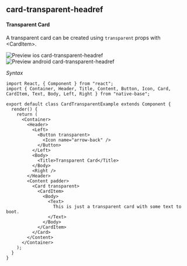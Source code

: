 
## card-transparent-headref
#### Transparent Card

A transparent card can be created using `transparent` props with &lt;CardItem>.

![Preview ios card-transparent-headref](https://github.com/GeekyAnts/NativeBase-KitchenSink/raw/v2.4.9/screenshots/ios/card-transparent.png)
![Preview android card-transparent-headref](https://github.com/GeekyAnts/NativeBase-KitchenSink/raw/v2.4.9/screenshots/android/card-transparent.png)

*Syntax*

```
import React, { Component } from "react";
import { Container, Header, Title, Content, Button, Icon, Card, CardItem, Text, Body, Left, Right } from "native-base";

export default class CardTransparentExample extends Component {
  render() {
    return (
      <Container>
        <Header>
          <Left>
            <Button transparent>
              <Icon name="arrow-back" />
            </Button>
          </Left>
          <Body>
            <Title>Transparent Card</Title>
          </Body>
          <Right />
        </Header>
        <Content padder>
          <Card transparent>
            <CardItem>
              <Body>
                <Text>
                  This is just a transparent card with some text to boot.
                </Text>
              </Body>
            </CardItem>
          </Card>
        </Content>
      </Container>
    );
  }
}
```
